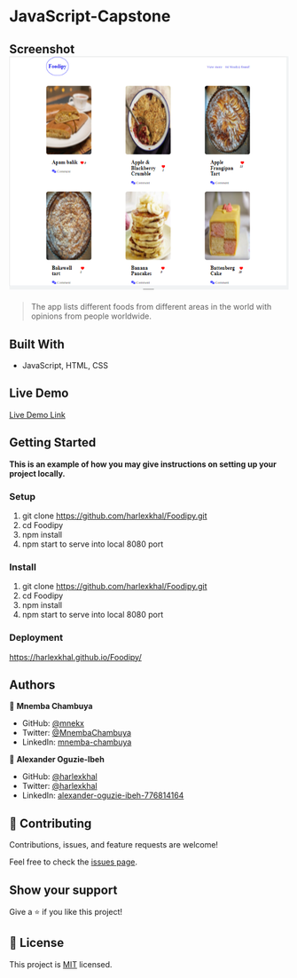 # JavaScript-Capstone

## Screenshot ![see](./src/assets/images/screenshot.png?raw=true 'Title')

> The app lists different foods from different areas in the world with opinions from people worldwide.

## Built With

- JavaScript, HTML, CSS

## Live Demo

[Live Demo Link](https://harlexkhal.github.io/Foodipy/)

## Getting Started

**This is an example of how you may give instructions on setting up your project locally.**

### Setup

1. git clone https://github.com/harlexkhal/Foodipy.git
2. cd Foodipy
3. npm install
4. npm start to serve into local 8080 port

### Install

1. git clone https://github.com/harlexkhal/Foodipy.git
2. cd Foodipy
3. npm install
4. npm start to serve into local 8080 port

### Deployment

https://harlexkhal.github.io/Foodipy/

## Authors

👤 **Mnemba Chambuya**

- GitHub: [@mnekx](https://github.com/mnekx)
- Twitter: [@MnembaChambuya](https://twitter.com/MnembaChambuya)
- LinkedIn: [mnemba-chambuya](https://linkedin.com/in/mnemba-chambuya)

👤 **Alexander Oguzie-Ibeh**

- GitHub: [@harlexkhal](https://github.com/harlexkhal)
- Twitter: [@harlexkhal](https://twitter.com/harlexkhal)
- LinkedIn: [alexander-oguzie-ibeh-776814164](https://www.linkedin.com/in/alexander-oguzie-ibeh-776814164/)

## 🤝 Contributing

Contributions, issues, and feature requests are welcome!

Feel free to check the [issues page](../../issues/).

## Show your support

Give a ⭐️ if you like this project!

## 📝 License

This project is [MIT](./MIT.md) licensed.
